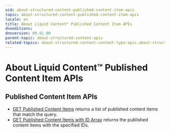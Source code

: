 ```yaml
---
uid: about-structured-content-published-content-item-apis
topic: about-structured-content-published-content-item-apis
locale: en
title: About Liquid Content™ Published Content Item APIs
dnneditions: 
dnnversion: 09.02.00
parent-topic: about-structured-content-apis
related-topics: about-structured-content-content-type-apis,about-structured-content-content-item-apis,about-structured-content-api-get-responses,about-structured-content-api-post-put-type-fields,creating-apps-that-use-microservices
---
```


# About Liquid Content™ Published Content Item APIs

## Published Content Item APIs

*   [GET Published Content Items](api-publishedcontentitems-get) returns a list of published content items that match the query.
*   [GET Published Content Items with ID Array](api-publishedcontentitems-getbyids-get) returns the published content items with the specified IDs.